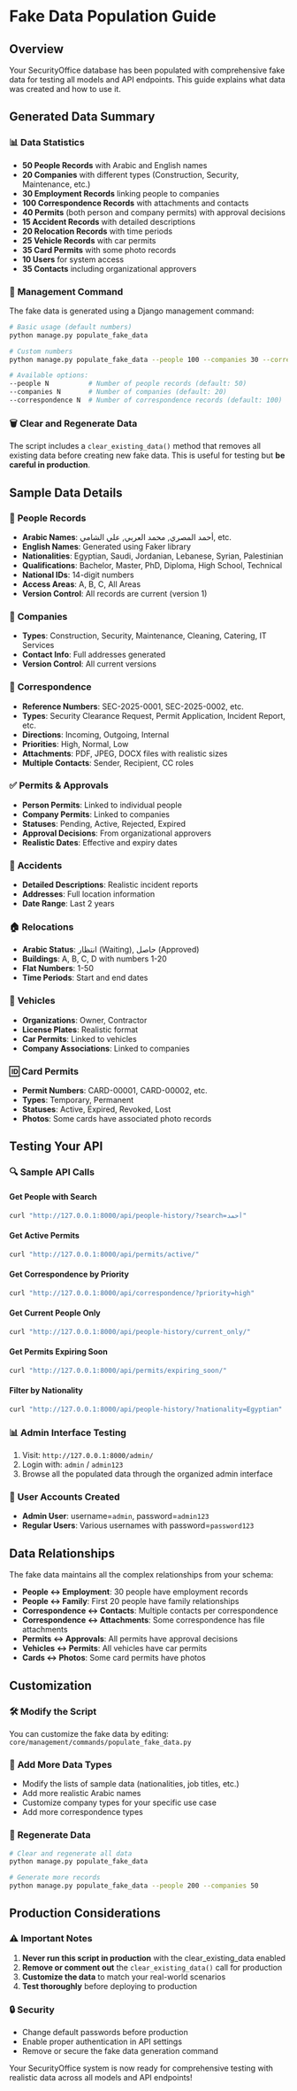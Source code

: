 # Fake Data Population Guide

## Overview
Your SecurityOffice database has been populated with comprehensive fake data for testing all models and API endpoints. This guide explains what data was created and how to use it.

## Generated Data Summary

### 📊 **Data Statistics**
- **50 People Records** with Arabic and English names
- **20 Companies** with different types (Construction, Security, Maintenance, etc.)
- **30 Employment Records** linking people to companies
- **100 Correspondence Records** with attachments and contacts
- **40 Permits** (both person and company permits) with approval decisions
- **15 Accident Records** with detailed descriptions
- **20 Relocation Records** with time periods
- **25 Vehicle Records** with car permits
- **35 Card Permits** with some photo records
- **10 Users** for system access
- **35 Contacts** including organizational approvers

### 🔧 **Management Command**
The fake data is generated using a Django management command:

```bash
# Basic usage (default numbers)
python manage.py populate_fake_data

# Custom numbers
python manage.py populate_fake_data --people 100 --companies 30 --correspondence 200

# Available options:
--people N          # Number of people records (default: 50)
--companies N       # Number of companies (default: 20)  
--correspondence N  # Number of correspondence records (default: 100)
```

### 🗑️ **Clear and Regenerate Data**
The script includes a `clear_existing_data()` method that removes all existing data before creating new fake data. This is useful for testing but **be careful in production**.

## Sample Data Details

### 👥 **People Records**
- **Arabic Names**: أحمد المصري, محمد العربي, علي الشامي, etc.
- **English Names**: Generated using Faker library
- **Nationalities**: Egyptian, Saudi, Jordanian, Lebanese, Syrian, Palestinian
- **Qualifications**: Bachelor, Master, PhD, Diploma, High School, Technical
- **National IDs**: 14-digit numbers
- **Access Areas**: A, B, C, All Areas
- **Version Control**: All records are current (version 1)

### 🏢 **Companies**
- **Types**: Construction, Security, Maintenance, Cleaning, Catering, IT Services
- **Contact Info**: Full addresses generated
- **Version Control**: All current versions

### 📧 **Correspondence**
- **Reference Numbers**: SEC-2025-0001, SEC-2025-0002, etc.
- **Types**: Security Clearance Request, Permit Application, Incident Report, etc.
- **Directions**: Incoming, Outgoing, Internal
- **Priorities**: High, Normal, Low
- **Attachments**: PDF, JPEG, DOCX files with realistic sizes
- **Multiple Contacts**: Sender, Recipient, CC roles

### ✅ **Permits & Approvals**
- **Person Permits**: Linked to individual people
- **Company Permits**: Linked to companies
- **Statuses**: Pending, Active, Rejected, Expired
- **Approval Decisions**: From organizational approvers
- **Realistic Dates**: Effective and expiry dates

### 🚨 **Accidents**
- **Detailed Descriptions**: Realistic incident reports
- **Addresses**: Full location information
- **Date Range**: Last 2 years

### 🏠 **Relocations**
- **Arabic Status**: انتظار (Waiting), حاصل (Approved)
- **Buildings**: A, B, C, D with numbers 1-20
- **Flat Numbers**: 1-50
- **Time Periods**: Start and end dates

### 🚗 **Vehicles**
- **Organizations**: Owner, Contractor
- **License Plates**: Realistic format
- **Car Permits**: Linked to vehicles
- **Company Associations**: Linked to companies

### 🆔 **Card Permits**
- **Permit Numbers**: CARD-00001, CARD-00002, etc.
- **Types**: Temporary, Permanent
- **Statuses**: Active, Expired, Revoked, Lost
- **Photos**: Some cards have associated photo records

## Testing Your API

### 🔍 **Sample API Calls**

#### Get People with Search
```bash
curl "http://127.0.0.1:8000/api/people-history/?search=أحمد"
```

#### Get Active Permits
```bash
curl "http://127.0.0.1:8000/api/permits/active/"
```

#### Get Correspondence by Priority
```bash
curl "http://127.0.0.1:8000/api/correspondence/?priority=high"
```

#### Get Current People Only
```bash
curl "http://127.0.0.1:8000/api/people-history/current_only/"
```

#### Get Permits Expiring Soon
```bash
curl "http://127.0.0.1:8000/api/permits/expiring_soon/"
```

#### Filter by Nationality
```bash
curl "http://127.0.0.1:8000/api/people-history/?nationality=Egyptian"
```

### 📊 **Admin Interface Testing**
1. Visit: `http://127.0.0.1:8000/admin/`
2. Login with: `admin` / `admin123`
3. Browse all the populated data through the organized admin interface

### 🔐 **User Accounts Created**
- **Admin User**: username=`admin`, password=`admin123`
- **Regular Users**: Various usernames with password=`password123`

## Data Relationships

The fake data maintains all the complex relationships from your schema:

- **People ↔ Employment**: 30 people have employment records
- **People ↔ Family**: First 20 people have family relationships
- **Correspondence ↔ Contacts**: Multiple contacts per correspondence
- **Correspondence ↔ Attachments**: Some correspondence has file attachments
- **Permits ↔ Approvals**: All permits have approval decisions
- **Vehicles ↔ Permits**: All vehicles have car permits
- **Cards ↔ Photos**: Some card permits have photos

## Customization

### 🛠️ **Modify the Script**
You can customize the fake data by editing:
`core/management/commands/populate_fake_data.py`

### 📝 **Add More Data Types**
- Modify the lists of sample data (nationalities, job titles, etc.)
- Add more realistic Arabic names
- Customize company types for your specific use case
- Add more correspondence types

### 🔄 **Regenerate Data**
```bash
# Clear and regenerate all data
python manage.py populate_fake_data

# Generate more records
python manage.py populate_fake_data --people 200 --companies 50
```

## Production Considerations

### ⚠️ **Important Notes**
1. **Never run this script in production** with the clear_existing_data enabled
2. **Remove or comment out** the `clear_existing_data()` call for production
3. **Customize the data** to match your real-world scenarios
4. **Test thoroughly** before deploying to production

### 🔒 **Security**
- Change default passwords before production
- Enable proper authentication in API settings
- Remove or secure the fake data generation command

Your SecurityOffice system is now ready for comprehensive testing with realistic data across all models and API endpoints!
